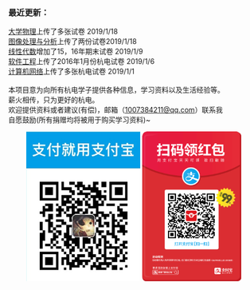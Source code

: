 ### 最近更新：</br>
[大学物理](https://github.com/FengGuanxi/HDU-Experience/tree/master/%E5%AD%A6%E4%B9%A0/%E5%A4%A7%E5%AD%A6%E7%89%A9%E7%90%86/%E8%AF%95%E5%8D%B7)上传了多张试卷 2019/1/18</br>
[图像处理与分析](https://github.com/FengGuanxi/HDU-Experience/tree/master/%E5%AD%A6%E4%B9%A0/%E5%9B%BE%E5%83%8F%E5%A4%84%E7%90%86%E4%B8%8E%E5%88%86%E6%9E%90/%E8%AF%95%E5%8D%B7)上传了两份试卷2019/1/18</br>
[线性代数](https://github.com/FengGuanxi/HDU-Experience/tree/master/%E5%AD%A6%E4%B9%A0/%E7%BA%BF%E6%80%A7%E4%BB%A3%E6%95%B0/%E8%AF%95%E5%8D%B7)增加了15，16年期末试卷 2019/1/9</br>
[软件工程](https://github.com/FengGuanxi/HDU-Experience/tree/master/%E5%AD%A6%E4%B9%A0/%E8%BD%AF%E4%BB%B6%E5%B7%A5%E7%A8%8B/%E6%9C%9F%E6%9C%AB%E8%AF%95%E5%8D%B7%E5%92%8C%E7%BB%83%E4%B9%A0%E9%A2%98)上传了2016年1月份杭电试卷 2019/1/6</br>
[计算机网络](https://github.com/FengGuanxi/HDU-Experience/tree/master/%E5%AD%A6%E4%B9%A0/%E8%AE%A1%E7%AE%97%E6%9C%BA%E7%BD%91%E7%BB%9C)上传了多张杭电试卷 2019/1/1</br>
</br>
本项目意为向所有杭电学子提供各种信息，学习资料以及生活经验等。</br>
薪火相传，只为更好的杭电。</br>
欢迎提供资料或者建议(有偿)，邮箱（1007384211@qq.com）联系我</br>
自愿鼓励(所有捐赠均将被用于购买学习资料)~

<div align="center">
  <img src="https://raw.githubusercontent.com/FengGuanxi/GitHub-/master/%E6%94%AF%E4%BB%98%E5%AE%9D.jpg" height="300px" alt="支付宝打赏" >
  <img src="https://github.com/FengGuanxi/GitHub-/blob/master/%E5%86%AF%E5%86%A0%E7%8E%BA%E7%9A%84%E7%BA%A2%E5%8C%85%E4%BA%8C%E7%BB%B4%E7%A0%81.PNG" height="300px" alt="扫我领红包" >
</div>


